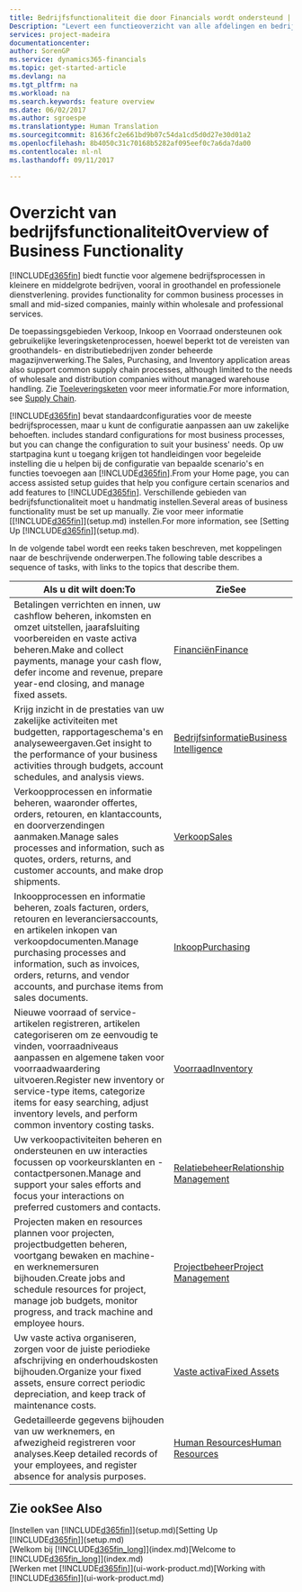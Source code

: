 ```yaml
---
title: Bedrijfsfunctionaliteit die door Financials wordt ondersteund | Microsoft Docs
Description: "Levert een functieoverzicht van alle afdelingen en bedrijfsfuncties die door toepassingsgebieden worden ondersteund, zoals Financiën, Voorraad, en Projectbeheer."
services: project-madeira
documentationcenter: 
author: SorenGP
ms.service: dynamics365-financials
ms.topic: get-started-article
ms.devlang: na
ms.tgt_pltfrm: na
ms.workload: na
ms.search.keywords: feature overview
ms.date: 06/02/2017
ms.author: sgroespe
ms.translationtype: Human Translation
ms.sourcegitcommit: 81636fc2e661bd9b07c54da1cd5d0d27e30d01a2
ms.openlocfilehash: 8b4050c31c70168b5282af095eef0c7a6da7da00
ms.contentlocale: nl-nl
ms.lasthandoff: 09/11/2017

---
```

# <a name="overview-of-business-functionality"></a><span data-ttu-id="73187-103">Overzicht van bedrijfsfunctionaliteit</span><span class="sxs-lookup"><span data-stu-id="73187-103">Overview of Business Functionality</span></span>
[!INCLUDE[d365fin](includes/d365fin_md.md)]<span data-ttu-id="73187-104"> biedt functie voor algemene bedrijfsprocessen in kleinere en middelgrote bedrijven, vooral in groothandel en professionele dienstverlening.</span><span class="sxs-lookup"><span data-stu-id="73187-104"> provides functionality for common business processes in small and mid-sized companies, mainly within wholesale and professional services.</span></span>

<span data-ttu-id="73187-105">De toepassingsgebieden Verkoop, Inkoop en Voorraad ondersteunen ook gebruikelijke leveringsketenprocessen, hoewel beperkt tot de vereisten van groothandels- en distributiebedrijven zonder beheerde magazijnverwerking.</span><span class="sxs-lookup"><span data-stu-id="73187-105">The Sales, Purchasing, and Inventory application areas also support common supply chain processes, although limited to the needs of wholesale and distribution companies without managed warehouse handling.</span></span> <span data-ttu-id="73187-106">Zie [Toeleveringsketen](madeira-supply-chain.md) voor meer informatie.</span><span class="sxs-lookup"><span data-stu-id="73187-106">For more information, see [Supply Chain](madeira-supply-chain.md).</span></span>

[!INCLUDE[d365fin](includes/d365fin_md.md)]<span data-ttu-id="73187-107"> bevat standaardconfiguraties voor de meeste bedrijfsprocessen, maar u kunt de configuratie aanpassen aan uw zakelijke behoeften.</span><span class="sxs-lookup"><span data-stu-id="73187-107"> includes standard configurations for most business processes, but you can change the configuration to suit your business' needs.</span></span> <span data-ttu-id="73187-108">Op uw startpagina kunt u toegang krijgen tot handleidingen voor begeleide instelling die u helpen bij de configuratie van bepaalde scenario's en functies toevoegen aan [!INCLUDE[d365fin](includes/d365fin_md.md)].</span><span class="sxs-lookup"><span data-stu-id="73187-108">From your Home page, you can access assisted setup guides that help you configure certain scenarios and add features to [!INCLUDE[d365fin](includes/d365fin_md.md)].</span></span> <span data-ttu-id="73187-109">Verschillende gebieden van bedrijfsfunctionaliteit moet u handmatig instellen.</span><span class="sxs-lookup"><span data-stu-id="73187-109">Several areas of business functionality must be set up manually.</span></span> <span data-ttu-id="73187-110">Zie voor meer informatie [[!INCLUDE[d365fin](includes/d365fin_md.md)]](setup.md) instellen.</span><span class="sxs-lookup"><span data-stu-id="73187-110">For more information, see [Setting Up [!INCLUDE[d365fin](includes/d365fin_md.md)]](setup.md).</span></span>

<span data-ttu-id="73187-111">In de volgende tabel wordt een reeks taken beschreven, met koppelingen naar de beschrijvende onderwerpen.</span><span class="sxs-lookup"><span data-stu-id="73187-111">The following table describes a sequence of tasks, with links to the topics that describe them.</span></span>

| <span data-ttu-id="73187-112">Als u dit wilt doen:</span><span class="sxs-lookup"><span data-stu-id="73187-112">To</span></span> | <span data-ttu-id="73187-113">Zie</span><span class="sxs-lookup"><span data-stu-id="73187-113">See</span></span> |
| --- | --- |
| <span data-ttu-id="73187-114">Betalingen verrichten en innen, uw cashflow beheren, inkomsten en omzet uitstellen, jaarafsluiting voorbereiden en vaste activa beheren.</span><span class="sxs-lookup"><span data-stu-id="73187-114">Make and collect payments, manage your cash flow, defer income and revenue, prepare year-end closing, and manage fixed assets.</span></span> |[<span data-ttu-id="73187-115">Financiën</span><span class="sxs-lookup"><span data-stu-id="73187-115">Finance</span></span>](finance.md) |
|<span data-ttu-id="73187-116">Krijg inzicht in de prestaties van uw zakelijke activiteiten met budgetten, rapportageschema's en analyseweergaven.</span><span class="sxs-lookup"><span data-stu-id="73187-116">Get insight to the performance of your business activities through budgets, account schedules, and analysis views.</span></span>|[<span data-ttu-id="73187-117">Bedrijfsinformatie</span><span class="sxs-lookup"><span data-stu-id="73187-117">Business Intelligence</span></span>](bi.md)|
| <span data-ttu-id="73187-118">Verkoopprocessen en informatie beheren, waaronder offertes, orders, retouren, en klantaccounts, en doorverzendingen aanmaken.</span><span class="sxs-lookup"><span data-stu-id="73187-118">Manage sales processes and information, such as quotes, orders, returns, and customer accounts, and make drop shipments.</span></span> |[<span data-ttu-id="73187-119">Verkoop</span><span class="sxs-lookup"><span data-stu-id="73187-119">Sales</span></span>](sales-manage-sales.md) |
| <span data-ttu-id="73187-120">Inkoopprocessen en informatie beheren, zoals facturen, orders, retouren en leveranciersaccounts, en artikelen inkopen van verkoopdocumenten.</span><span class="sxs-lookup"><span data-stu-id="73187-120">Manage purchasing processes and information, such as invoices, orders, returns, and vendor accounts, and purchase items from sales documents.</span></span> |[<span data-ttu-id="73187-121">Inkoop</span><span class="sxs-lookup"><span data-stu-id="73187-121">Purchasing</span></span>](purchasing-manage-purchasing.md) |
| <span data-ttu-id="73187-122">Nieuwe voorraad of service-artikelen registreren, artikelen categoriseren om ze eenvoudig te vinden, voorraadniveaus aanpassen en algemene taken voor voorraadwaardering uitvoeren.</span><span class="sxs-lookup"><span data-stu-id="73187-122">Register new inventory or service-type items, categorize items for easy searching, adjust inventory levels, and perform common inventory costing tasks.</span></span> |[<span data-ttu-id="73187-123">Voorraad</span><span class="sxs-lookup"><span data-stu-id="73187-123">Inventory</span></span>](inventory-manage-inventory.md) |
| <span data-ttu-id="73187-124">Uw verkoopactiviteiten beheren en ondersteunen en uw interacties focussen op voorkeursklanten en -contactpersonen.</span><span class="sxs-lookup"><span data-stu-id="73187-124">Manage and support your sales efforts and focus your interactions on preferred customers and contacts.</span></span> |[<span data-ttu-id="73187-125">Relatiebeheer</span><span class="sxs-lookup"><span data-stu-id="73187-125">Relationship Management</span></span>](marketing-relationship-management.md) |
| <span data-ttu-id="73187-126">Projecten maken en resources plannen voor projecten, projectbudgetten beheren, voortgang bewaken en machine- en werknemersuren bijhouden.</span><span class="sxs-lookup"><span data-stu-id="73187-126">Create jobs and schedule resources for project, manage job budgets, monitor progress, and track machine and employee hours.</span></span> |[<span data-ttu-id="73187-127">Projectbeheer</span><span class="sxs-lookup"><span data-stu-id="73187-127">Project Management</span></span>](projects-manage-projects.md) |
| <span data-ttu-id="73187-128">Uw vaste activa organiseren, zorgen voor de juiste periodieke afschrijving en onderhoudskosten bijhouden.</span><span class="sxs-lookup"><span data-stu-id="73187-128">Organize your fixed assets, ensure correct periodic depreciation, and keep track of maintenance costs.</span></span> |[<span data-ttu-id="73187-129">Vaste activa</span><span class="sxs-lookup"><span data-stu-id="73187-129">Fixed Assets</span></span>](fa-manage.md) |
| <span data-ttu-id="73187-130">Gedetailleerde gegevens bijhouden van uw werknemers, en afwezigheid registreren voor analyses.</span><span class="sxs-lookup"><span data-stu-id="73187-130">Keep detailed records of your employees, and register absence for analysis purposes.</span></span> |[<span data-ttu-id="73187-131">Human Resources</span><span class="sxs-lookup"><span data-stu-id="73187-131">Human Resources</span></span>](hr-manage-human-resources.md) |

## <a name="see-also"></a><span data-ttu-id="73187-132">Zie ook</span><span class="sxs-lookup"><span data-stu-id="73187-132">See Also</span></span>
<span data-ttu-id="73187-133">[Instellen van [!INCLUDE[d365fin](includes/d365fin_md.md)]](setup.md)</span><span class="sxs-lookup"><span data-stu-id="73187-133">[Setting Up [!INCLUDE[d365fin](includes/d365fin_md.md)]](setup.md)</span></span>  
<span data-ttu-id="73187-134">[Welkom bij [!INCLUDE[d365fin_long](includes/d365fin_long_md.md)]](index.md)</span><span class="sxs-lookup"><span data-stu-id="73187-134">[Welcome to [!INCLUDE[d365fin_long](includes/d365fin_long_md.md)]](index.md)</span></span>  
<span data-ttu-id="73187-135">[Werken met [!INCLUDE[d365fin](includes/d365fin_md.md)]](ui-work-product.md)</span><span class="sxs-lookup"><span data-stu-id="73187-135">[Working with [!INCLUDE[d365fin](includes/d365fin_md.md)]](ui-work-product.md)</span></span>  

